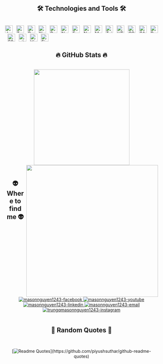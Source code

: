 <!-- <a href="#" target="_blank">
  <img src="svg/trungquandev.svg" width="1200" alt="trungquandev-official" />
</a> -->

<h2 align="center">🛠 Technologies and Tools 🛠</h2>
<br>
<!-- https://simpleicons.org/ -->
<span><img src="https://img.shields.io/badge/JavaScript-282C34?logo=javascript&logoColor=F7DF1E" alt="JavaScript logo" title="JavaScript" height="25" /></span>
&nbsp;
<span><img src="https://img.shields.io/badge/TypeScript-282C34?logo=typescript&logoColor=3178C6" alt="TypeScript logo" title="TypeScript" height="25" /></span>
&nbsp;
<span><img src="https://img.shields.io/badge/ReactJS-282C34?logo=react&logoColor=61DAFB" alt="ReactJS logo" title="ReactJS" height="25" /></span>
&nbsp;
<span><img src="https://img.shields.io/badge/Nextjs-282C34?logo=next.js&logoColor=FFFFFF" alt="NextJS logo" title="NextJS" height="25" /></span>
&nbsp;
<span><img src="https://img.shields.io/badge/Redux-282C34?logo=redux&logoColor=764ABC" alt="Redux logo" title="Redux" height="25" /></span>
&nbsp;
<span><img src="https://img.shields.io/badge/Node.js-282C34?logo=node.js&logoColor=00F200" alt="Node.js logo" title="NodeJS" height="25" /></span>
&nbsp;
<span><img src="https://img.shields.io/badge/Express-282C34?logo=express&logoColor=FFFFFF" alt="Express.js logo" title="ExpressJS" height="25" /></span>
&nbsp;
<span><img src="https://img.shields.io/badge/Nestjs-282C34?logo=nestjs&logoColor=ea285f" alt="Nest.js logo" title="NestJS" height="25" /></span>
&nbsp;
<span><img src="https://img.shields.io/badge/MongoDB-282C34?logo=mongodb&logoColor=47A248" alt="MongoDB logo" title="MongoDB" height="25" /></span>
&nbsp;
<span><img src="https://img.shields.io/badge/Tailwind%20CSS-282C34?logo=tailwind-css&logoColor=38B2AC" alt="TailwindCSS logo" title="TailwindCSS" height="25" /></span>
&nbsp;
<span><img src="https://img.shields.io/badge/HTML5-282C34?logo=html5&logoColor=E34F26" alt="HTML5 logo" title="HTML5" height="25" /></span>
&nbsp;
<span><img src="https://img.shields.io/badge/CSS3-282C34?logo=css3&logoColor=1572B6" alt="CSS3 logo" title="CSS3" height="25" /></span>
&nbsp;
<span><img src="https://img.shields.io/badge/Sass-282C34?logo=sass&logoColor=CC6699" alt="SASS logo" title="SASS" height="25" /></span>
&nbsp;
<span><img src="https://img.shields.io/badge/Bootstrap-282C34?logo=bootstrap&logoColor=7952B3" alt="Bootstrap logo" title="Bootstrap" height="25" /></span>
&nbsp;
<span><img src="https://img.shields.io/badge/ESLint-282C34?logo=eslint&logoColor=4B32C3" alt="ESLint logo" title="ESLint" height="25" /></span>
&nbsp;
<span><img src="https://img.shields.io/badge/git-282C34?logo=git&logoColor=F05032" alt="git logo" title="git" height="25" /></span>
&nbsp;
<span><img src="https://img.shields.io/badge/VS%20Code-282C34?logo=visual-studio-code&logoColor=007ACC" alt="Visual Studio Code logo" title="Visual Studio Code" height="25" /></span>
&nbsp;
<span><img src="https://img.shields.io/badge/Firebase-282C34?logo=firebase&logoColor=FFCA28" alt="Firebase logo" title="Firebase" height="25" /></span>
&nbsp;

<br>
<h2 align="center">🔥 GitHub Stats 🔥</h2>
<!-- https://github.com/anuraghazra/github-readme-stats -->
<br>
<div align=center>
  <a href="#" title="Masonnguyen1243">
    <img width="315" align="center" src="https://github-readme-stats.vercel.app/api/top-langs/?username=masonnguyen1243&hide=c%23,powershell,Mathematica,Ruby,Objective-C,Objective-C%2b%2b,Cuda&title_color=61dafb&text_color=ffffff&icon_color=61dafb&bg_color=20232a&langs_count=8&layout=compact&border_color=61dafb&hide_border=true" />
  </a>
  <a href="#" title="Masonnguyen1243">
    <img align="right" width="434" src="https://github-readme-stats.vercel.app/api?username=masonnguyen1243&show_icons=true&theme=react&border_color=61dafb&hide_border=true&rank_icon=github&include_all_commits=true" />
  </a>
</div>

<br>
<h2 align="center">👽 Where to find me 👽</h2>
<br>
<!-- https://icons8.com -->
<div align="center">
  <a href="https://www.facebook.com/cuongwfxzje" target="_blank">
    <img src="https://img.icons8.com/bubbles/100/000000/facebook-new.png" alt="masonnguyen1243-facebook" />
  </a>
  <a href="https://www.youtube.com/@cuongwfzxje1243" target="_blank">
    <img src="https://img.icons8.com/bubbles/100/000000/youtube-squared.png" alt="masonnguyen1243-youtube" />
  </a>
  <a href="https://www.linkedin.com/in/c%C6%B0%E1%BB%9Dng-nguy%E1%BB%85n-b%C3%A1-7a54a4373/" target="_blank">
    <img src="https://img.icons8.com/bubbles/100/000000/linkedin.png" alt="masonnguyen1243-linkedin" />
  </a>
  <a href="mailto:masonnguyen1243@gmail.com" target="top">
    <img src="https://img.icons8.com/bubbles/100/000000/apple-mail.png" alt="masonnguyen1243-email" />
  </a>
   <a href="https://www.instagram.com/" target="_blank">
    <img src="https://img.icons8.com/?size=100&id=TEYr8ETaIfBJ&format=png&color=000000" alt="trungqmasonnguyen1243-instagram" />
  </a>
</div>
<br>

<h2 align="center">🧾 Random Quotes 🧾</h2>
<br>

<div align="center">

[![Readme Quotes](https://quotes-github-readme.vercel.app/api?type=horizontal&theme=dark&quote=Code%20is%20poetry.%20Each%20line%2C%20a%20thought%20made%20visible.)](https://github.com/piyushsuthar/github-readme-quotes)

</div>
